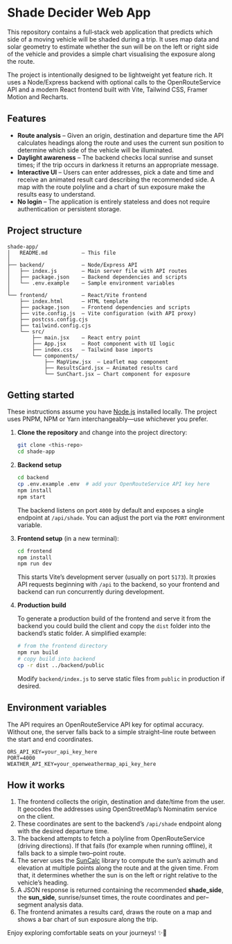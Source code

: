 # Shade Decider Web App

This repository contains a full‑stack web application that predicts which side of a moving vehicle will be shaded during a trip. It uses map data and solar geometry to estimate whether the sun will be on the left or right side of the vehicle and provides a simple chart visualising the exposure along the route.

The project is intentionally designed to be lightweight yet feature rich. It uses a Node/Express backend with optional calls to the OpenRouteService API and a modern React frontend built with Vite, Tailwind CSS, Framer Motion and Recharts.

## Features

* **Route analysis** – Given an origin, destination and departure time the API calculates headings along the route and uses the current sun position to determine which side of the vehicle will be illuminated.
* **Daylight awareness** – The backend checks local sunrise and sunset times; if the trip occurs in darkness it returns an appropriate message.
* **Interactive UI** – Users can enter addresses, pick a date and time and receive an animated result card describing the recommended side. A map with the route polyline and a chart of sun exposure make the results easy to understand.
* **No login** – The application is entirely stateless and does not require authentication or persistent storage.

## Project structure

```
shade-app/
│   README.md           – This file
│
├── backend/            – Node/Express API
│   ├── index.js        – Main server file with API routes
│   ├── package.json    – Backend dependencies and scripts
│   └── .env.example    – Sample environment variables
│
└── frontend/           – React/Vite frontend
    ├── index.html      – HTML template
    ├── package.json    – Frontend dependencies and scripts
    ├── vite.config.js  – Vite configuration (with API proxy)
    ├── postcss.config.cjs
    ├── tailwind.config.cjs
    └── src/
        ├── main.jsx    – React entry point
        ├── App.jsx     – Root component with UI logic
        ├── index.css   – Tailwind base imports
        └── components/
            ├── MapView.jsx  – Leaflet map component
            ├── ResultsCard.jsx – Animated results card
            └── SunChart.jsx – Chart component for exposure
```

## Getting started

These instructions assume you have [Node.js](https://nodejs.org/) installed locally. The project uses PNPM, NPM or Yarn interchangeably—use whichever you prefer.

1. **Clone the repository** and change into the project directory:

   ```bash
   git clone <this-repo>
   cd shade-app
   ```

2. **Backend setup**

   ```bash
   cd backend
   cp .env.example .env  # add your OpenRouteService API key here
   npm install
   npm start
   ```

   The backend listens on port `4000` by default and exposes a single endpoint at `/api/shade`. You can adjust the port via the `PORT` environment variable.

3. **Frontend setup** (in a new terminal):

   ```bash
   cd frontend
   npm install
   npm run dev
   ```

   This starts Vite’s development server (usually on port `5173`). It proxies API requests beginning with `/api` to the backend, so your frontend and backend can run concurrently during development.

4. **Production build**

   To generate a production build of the frontend and serve it from the backend you could build the client and copy the `dist` folder into the backend’s static folder. A simplified example:

   ```bash
   # from the frontend directory
   npm run build
   # copy build into backend
   cp -r dist ../backend/public
   ```

   Modify `backend/index.js` to serve static files from `public` in production if desired.

## Environment variables

The API requires an OpenRouteService API key for optimal accuracy. Without one, the server falls back to a simple straight–line route between the start and end coordinates.

```
ORS_API_KEY=your_api_key_here
PORT=4000
WEATHER_API_KEY=your_openweathermap_api_key_here
```

## How it works

1. The frontend collects the origin, destination and date/time from the user. It geocodes the addresses using OpenStreetMap’s Nominatim service on the client.
2. These coordinates are sent to the backend’s `/api/shade` endpoint along with the desired departure time.
3. The backend attempts to fetch a polyline from OpenRouteService (driving directions). If that fails (for example when running offline), it falls back to a simple two–point route.
4. The server uses the [SunCalc](https://github.com/mourner/suncalc) library to compute the sun’s azimuth and elevation at multiple points along the route and at the given time. From that, it determines whether the sun is on the left or right relative to the vehicle’s heading.
5. A JSON response is returned containing the recommended **shade_side**, the **sun_side**, sunrise/sunset times, the route coordinates and per–segment analysis data.
6. The frontend animates a results card, draws the route on a map and shows a bar chart of sun exposure along the trip.

Enjoy exploring comfortable seats on your journeys! ✨🚌